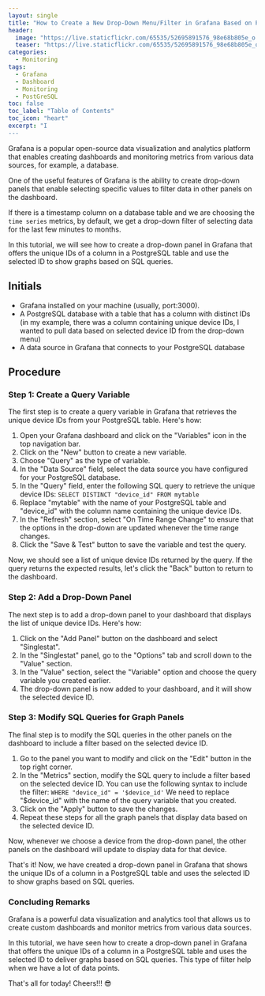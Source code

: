 ```yaml
---
layout: single
title: "How to Create a New Drop-Down Menu/Filter in Grafana Based on PostgreSQL Table Column"
header:
  image: "https://live.staticflickr.com/65535/52695891576_98e68b805e_o.png"
  teaser: "https://live.staticflickr.com/65535/52695891576_98e68b805e_o.png"
categories:
  - Monitoring
tags:
  - Grafana
  - Dashboard
  - Monitoring
  - PostGreSQL
toc: false
toc_label: "Table of Contents"
toc_icon: "heart"
excerpt: "I 
---
```



Grafana is a popular open-source data visualization and analytics platform that enables creating dashboards and monitoring metrics from various data sources, for example, a database. 

One of the useful features of Grafana is the ability to create drop-down panels that enable selecting specific values to filter data in other panels on the dashboard.

If there is a timestamp column on a database table and we are choosing the `time series` metrics, by default, we get a drop-down filter of selecting data for the last few minutes to months.

In this tutorial, we will see how to create a drop-down panel in Grafana that offers the unique IDs of a column in a PostgreSQL table and use the selected ID to show graphs based on SQL queries.

## Initials
* Grafana installed on your machine (usually, port:3000).
* A PostgreSQL database with a table that has a column with distinct IDs (in my example, there was a column containing unique device IDs, I wanted to pull data based on selected device ID from the drop-down menu)
* A data source in Grafana that connects to your PostgreSQL database


## Procedure
### Step 1: Create a Query Variable
The first step is to create a query variable in Grafana that retrieves the unique device IDs from your PostgreSQL table. Here's how:
1. Open your Grafana dashboard and click on the "Variables" icon in the top navigation bar.
2. Click on the "New" button to create a new variable.
3. Choose "Query" as the type of variable.
4. In the "Data Source" field, select the data source you have configured for your PostgreSQL database.
5. In the "Query" field, enter the following SQL query to retrieve the unique device IDs:
`SELECT DISTINCT "device_id" FROM mytable`
6. Replace "mytable" with the name of your PostgreSQL table and "device_id" with the column name containing the unique device IDs.
7. In the "Refresh" section, select "On Time Range Change" to ensure that the options in the drop-down are updated whenever the time range changes.
8. Click the "Save & Test" button to save the variable and test the query.

Now, we should see a list of unique device IDs returned by the query. If the query returns the expected results, let's click the "Back" button to return to the dashboard.

### Step 2: Add a Drop-Down Panel
The next step is to add a drop-down panel to your dashboard that displays the list of unique device IDs. Here's how:
1. Click on the "Add Panel" button on the dashboard and select "Singlestat".
2. In the "Singlestat" panel, go to the "Options" tab and scroll down to the "Value" section.
3. In the "Value" section, select the "Variable" option and choose the query variable you created earlier.
4. The drop-down panel is now added to your dashboard, and it will show the selected device ID.


### Step 3: Modify SQL Queries for Graph Panels
The final step is to modify the SQL queries in the other panels on the dashboard to include a filter based on the selected device ID. 
1. Go to the panel you want to modify and click on the "Edit" button in the top right corner.
2. In the "Metrics" section, modify the SQL query to include a filter based on the selected device ID. You can use the following syntax to include the filter:
`WHERE "device_id" = '$device_id'`
We need to replace "$device_id" with the name of the query variable that you created.
3. Click on the "Apply" button to save the changes.
4. Repeat these steps for all the graph panels that display data based on the selected device ID. 

Now, whenever we choose a device from the drop-down panel, the other panels on the dashboard will update to display data for that device.

That's it! Now, we have created a drop-down panel in Grafana that shows the unique IDs of a column in a PostgreSQL table and uses the selected ID to show graphs based on SQL queries.

### Concluding Remarks
Grafana is a powerful data visualization and analytics tool that allows us to create custom dashboards and monitor metrics from various data sources. 

In this tutorial, we have seen how to create a drop-down panel in Grafana that offers the unique IDs of a column in a PostgreSQL table and uses the selected ID to deliver graphs based on SQL queries. This type of filter help when we have a lot of data points. 

That's all for today! Cheers!!! :sunglasses:
<!--stackedit_data:
eyJoaXN0b3J5IjpbMTI0NDQ0NjUyOSwxNzA0MjkwNjgxXX0=
-->